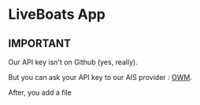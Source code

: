 # LiveBoats App

## IMPORTANT

Our API key isn't on Github (yes, really).

But you can ask your API key to our AIS provider : [OWM](http://ais.owm.io/).

After, you add a file 

